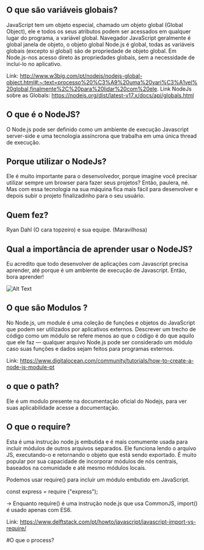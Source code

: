 ## O que são variáveis globais?
JavaScript tem um objeto especial, chamado um objeto global (Global Object), ele e todos os seus atributos
podem ser acessados ​​em qualquer lugar do programa, a variável global.
Navegador JavaScript geralmente é global janela de objeto, o objeto global Node.js é global, todas as variáveis
 ​​globais (excepto si global) são de propriedade de objeto global.
Em Node.js-nos acesso direto às propriedades globais, sem a necessidade de incluí-lo no aplicativo.

Link:
http://www.w3big.com/pt/nodejs/nodejs-global-object.html#:~:text=processo%20%C3%A9%20uma%20vari%C3%A1vel%20global,finalmente%2C%20para%20lidar%20com%20ele.
Link NodeJs sobre as Globals:
https://nodejs.org/dist/latest-v17.x/docs/api/globals.html

## O que é o NodeJS?
O Node.js pode ser definido como um ambiente de execução Javascript server-side e uma tecnologia assíncrona que trabalha em uma única thread de execução.
## Porque utilizar  o NodeJs?
Ele é muito importante para o desenvolvedor, porque imagine você precisar utilizar sempre um browser para fazer seus projetos? Então, paulera, né. Mas com essa tecnologia na sua máquina fica mais fácil para desenvolver e depois subir o projeto finalizadinho para o seu usuário.

## Quem fez?
Ryan Dahl (O cara topzeiro) e sua equipe. (Maravilhosa)

## Qual a importância de aprender usar o NodeJS?
Eu acredito que todo desenvolver de aplicações com Javascript precisa aprender, até porque é um ambiente de execução de Javascript. Então, bora aprender!


![Alt Text](https://media.giphy.com/media/SvcIZouMTdCPlT2IL3/giphy.gif)

## O que são Modulos ?
No Node.js, um module é uma coleção de funções e objetos do JavaScript que podem ser utilizados por 
aplicativos externos. Descrever um trecho de código como um módulo se refere menos ao que o código é do que aquilo que ele faz — qualquer arquivo Node.js pode ser considerado um módulo caso suas funções e dados sejam feitos para programas externos.

Link: https://www.digitalocean.com/community/tutorials/how-to-create-a-node-js-module-pt

## o que o path?
Ele é um modulo presente na documentação oficial do Nodejs, para ver suas aplicabilidade acesse a documentação. 

## O que o require?
Esta é uma instrução node.js embutida e é mais comumente usada para incluir módulos de outros arquivos 
separados. Ele funciona lendo o arquivo JS, executando-o e retornando o objeto que está sendo exportado.
É muito popular por sua capacidade de incorporar módulos de nós centrais, baseados na comunidade e 
até mesmo módulos locais.

Podemos usar require() para incluir um módulo embutido em JavaScript.

const express = require ("express");

-> Enquanto require() é uma instrução node.js que usa CommonJS, import() é usado apenas com ES6.

Link: 
https://www.delftstack.com/pt/howto/javascript/javascript-import-vs-require/

#O que o process?

